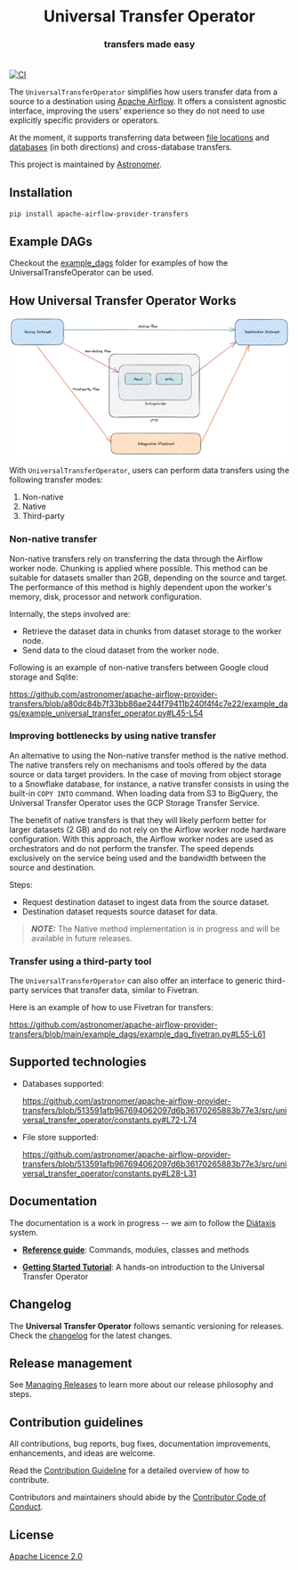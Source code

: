 <h1 align="center">
  Universal Transfer Operator
</h1>
  <h3 align="center">
transfers made easy<br><br>
</h3>


[![CI](https://github.com/astronomer/apache-airflow-provider-transfers/actions/workflows/ci-uto.yaml/badge.svg)](https://github.com/astronomer/apache-airflow-provider-transfers)

The `UniversalTransferOperator` simplifies how users transfer data from a source to a destination using [Apache Airflow](https://airflow.apache.org/). It offers a consistent agnostic interface, improving the users' experience so they do not need to use explicitly specific providers or operators.

At the moment, it supports transferring data between [file locations](https://github.com/astronomer/apache-airflow-provider-transfers/blob/main/src/universal_transfer_operator/constants.py#L26-L32) and [databases](https://github.com/astronomer/apache-airflow-provider-transfers/blob/main/src/universal_transfer_operator/constants.py#L72-L74) (in both directions) and cross-database transfers.

This project is maintained by [Astronomer](https://astronomer.io).

## Installation

```
pip install apache-airflow-provider-transfers
```


## Example DAGs

Checkout the [example_dags](./example_dags) folder for examples of how the UniversalTransfeOperator can be used.


## How Universal Transfer Operator Works

![Approach](./docs/images/approach.png)

With `UniversalTransferOperator`, users can perform data transfers using the following transfer modes:

1. Non-native
2. Native
3. Third-party


### Non-native transfer

Non-native transfers rely on transferring the data through the Airflow worker node. Chunking is applied where possible. This method can be suitable for datasets smaller than 2GB, depending on the source and target. The performance of this method is highly dependent upon the worker's memory, disk, processor and network configuration.

Internally, the steps involved are:
- Retrieve the dataset data in chunks from dataset storage to the worker node.
- Send data to the cloud dataset from the worker node.

Following is an example of non-native transfers between Google cloud storage and Sqlite:

https://github.com/astronomer/apache-airflow-provider-transfers/blob/a80dc84b7f33bb86ae244f79411b240f4f4c7e22/example_dags/example_universal_transfer_operator.py#L45-L54

### Improving bottlenecks by using native transfer

An alternative to using the Non-native transfer method is the native method. The native transfers rely on mechanisms and tools offered by the data source or data target providers. In the case of moving from object storage to a Snowflake database, for instance, a native transfer consists in using the built-in ``COPY INTO`` command. When loading data from S3 to BigQuery, the Universal Transfer Operator uses the GCP  Storage Transfer Service.

The benefit of native transfers is that they will likely perform better for larger datasets (2 GB) and do not rely on the Airflow worker node hardware configuration. With this approach, the Airflow worker nodes are used as orchestrators and do not perform the transfer. The speed depends exclusively on the service being used and the bandwidth between the source and destination.

Steps:
- Request destination dataset to ingest data from the source dataset.
- Destination dataset requests source dataset for data.

> **_NOTE:_**
 The Native method implementation is in progress and will be available in future releases.


### Transfer using a third-party tool
The `UniversalTransferOperator` can also offer an interface to generic third-party services that transfer data, similar to Fivetran.

Here is an example of how to use Fivetran for transfers:

https://github.com/astronomer/apache-airflow-provider-transfers/blob/main/example_dags/example_dag_fivetran.py#L55-L61



## Supported technologies

- Databases supported:

    https://github.com/astronomer/apache-airflow-provider-transfers/blob/513591afb967694062097d6b36170265883b77e3/src/universal_transfer_operator/constants.py#L72-L74

- File store supported:

    https://github.com/astronomer/apache-airflow-provider-transfers/blob/513591afb967694062097d6b36170265883b77e3/src/universal_transfer_operator/constants.py#L28-L31


## Documentation

The documentation is a work in progress -- we aim to follow the [Diátaxis](https://diataxis.fr/) system.

- **[Reference guide](https://apache-airflow-provider-transfers.readthedocs.io/)**: Commands, modules, classes and methods

- **[Getting Started Tutorial](https://apache-airflow-provider-transfers.readthedocs.io/en/latest/getting-started/GETTING_STARTED.html)**: A hands-on introduction to the Universal Transfer Operator


## Changelog

The **Universal Transfer Operator** follows semantic versioning for releases. Check the [changelog](/docs/CHANGELOG.md) for the latest changes.


## Release management

See [Managing Releases](/docs/development/RELEASE.md) to learn more about our release philosophy and steps.


## Contribution guidelines

All contributions, bug reports, bug fixes, documentation improvements, enhancements, and ideas are welcome.

Read the [Contribution Guideline](/docs/development/CONTRIBUTING.md) for a detailed overview of how to contribute.

Contributors and maintainers should abide by the [Contributor Code of Conduct](CODE_OF_CONDUCT.md).


## License

[Apache Licence 2.0](LICENSE)

